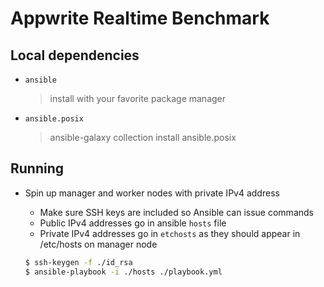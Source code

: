 # Appwrite Realtime Benchmark

## Local dependencies
- `ansible`
    > install with your favorite package manager
- `ansible.posix`
    > ansible-galaxy collection install ansible.posix

## Running

- Spin up manager and worker nodes with private IPv4 address
    - Make sure SSH keys are included so Ansible can issue commands
    - Public IPv4 addresses go in ansible `hosts` file
    - Private IPv4 addresses go in `etchosts` as they should appear in /etc/hosts on manager node

    ```bash
    $ ssh-keygen -f ./id_rsa
    $ ansible-playbook -i ./hosts ./playbook.yml
    ```
